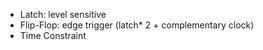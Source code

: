 * Latch: level sensitive
* Flip-Flop: edge trigger (latch* 2 + complementary clock)
* Time Constraint